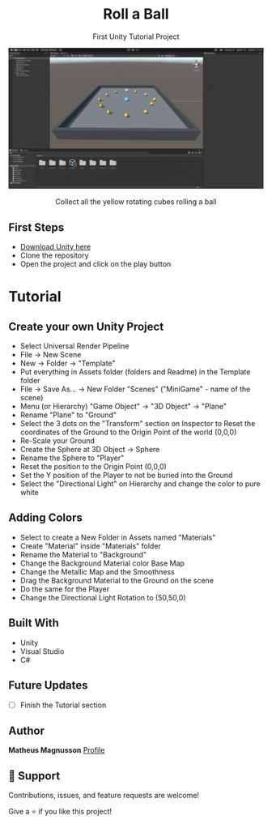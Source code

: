 <h1 align="center">Roll a Ball</h1>
<p align="center">First Unity Tutorial Project</p>

![Unity screenshot](./gameprint.png)
<p align="center">Collect all the yellow rotating cubes rolling a ball</p>

## First Steps
- [Download Unity here](https://unity.com/download)
- Clone the repository
- Open the project and click on the play button


# Tutorial
## Create your own Unity Project
- Select Universal Render Pipeline
- File -> New Scene
- New -> Folder -> "Template"
- Put everything in Assets folder (folders and Readme) in the Template folder
- File -> Save As... -> New Folder "Scenes" ("MiniGame" - name of the scene)
- Menu (or Hierarchy) "Game Object" -> "3D Object" -> "Plane"
- Rename "Plane" to "Ground"
- Select the 3 dots on the "Transform" section on Inspector to Reset the coordinates of the Ground to the Origin Point of the world (0,0,0)
- Re-Scale your Ground
- Create the Sphere at 3D Object -> Sphere
- Rename the Sphere to "Player"
- Reset the position to the Origin Point (0,0,0)
- Set the Y position of the Player to not be buried into the Ground
- Select the "Directional Light" on Hierarchy and change the color to pure white

## Adding Colors
- Select to create a New Folder in Assets named "Materials"
- Create "Material" inside "Materials" folder
- Rename the Material to "Background"
- Change the Background Material color Base Map
- Change the Metallic Map and the Smoothness
- Drag the Background Material to the Ground on the scene
- Do the same for the Player
- Change the Directional Light Rotation to (50,50,0)

## Built With
- Unity
- Visual Studio
- C#

## Future Updates
- [ ] Finish the Tutorial section

## Author
**Matheus Magnusson**
[Profile](https://github.com/mathmagson "Matheus Magnusson")

## 🤝 Support
Contributions, issues, and feature requests are welcome!

Give a ⭐️ if you like this project!